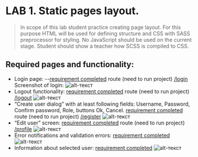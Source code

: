 # LAB 1. Static pages layout.
> In scope of this lab student practice creating page layout. For this purpose HTML will be used
> for defining structure and CSS with SASS preprocessor for styling. No JavaScript should 
> be used on the current stage. Student should show a teacher how SCSS is compiled to CSS.

## Required pages and functionality:
- Login page:
  --[requirement completed](https://github.com/nosoccus/Tronion/tree/master/client/templates/login/login.html)
  route (need to run project) [/login](http://127.0.0.1:5000/login)
  Screenshot of login:
  ![alt-текст](https://github.com/nosoccus/Tronion/tree/master/WebDevelopment/Lab1/img/login1.png "Login")
- Logout functionality:
  [requirement completed](https://github.com/nosoccus/Tronion/tree/master/client/templates/login/logout.html)
  route (need to run project) [/logout](http://127.0.0.1:5000/logout)
  ![alt-текст](https://github.com/nosoccus/Tronion/tree/master/WebDevelopment/Lab1/img/logout1.png "Logout")
- “Create user dialog” with at least following fields: 
Username, Password, Confirm password, Role, buttons Ok, Cancel.
  [requirement completed](https://github.com/nosoccus/Tronion/tree/master/client/templates/registration/register.html)
  route (need to run project) [/register](http://127.0.0.1:5000/register)
  ![alt-текст](https://github.com/nosoccus/Tronion/tree/master/WebDevelopment/Lab1/img/signup1.png "Logout")
- “Edit user” screen:
  [requirement completed](https://github.com/nosoccus/Tronion/tree/master/client/templates/profile/profile.html)
  route (need to run project) [/profile](http://127.0.0.1:5000/profile)
  ![alt-текст](https://github.com/nosoccus/Tronion/tree/master/WebDevelopment/Lab1/img/profile.png "Profile")
- Error notifications and validation errors:
  [requirement completed](https://github.com/nosoccus/Tronion/blob/master/client/static/scripts/login/login_request.js)
  ![alt-текст](https://github.com/nosoccus/Tronion/tree/master/WebDevelopment/Lab1/img/error.png "Errors")
- Information about selected user:
  [requirement completed](https://github.com/nosoccus/Tronion/blob/master/client/templates/room/manage_room.html)
  ![alt-текст](https://github.com/nosoccus/Tronion/tree/master/WebDevelopment/Lab1/img/users.png "Users")
